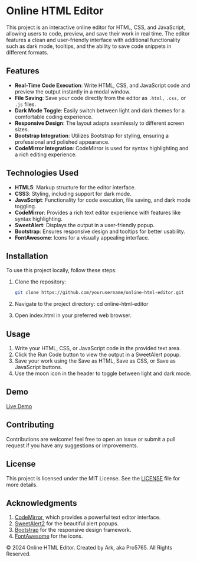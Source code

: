 # Online HTML Editor

This project is an interactive online editor for HTML, CSS, and JavaScript, allowing users to code, preview, and save their work in real time. The editor features a clean and user-friendly interface with additional functionality such as dark mode, tooltips, and the ability to save code snippets in different formats.

## Features

- **Real-Time Code Execution**: Write HTML, CSS, and JavaScript code and preview the output instantly in a modal window.
- **File Saving**: Save your code directly from the editor as `.html,` `.css,` or `.js` files.
- **Dark Mode Toggle**: Easily switch between light and dark themes for a comfortable coding experience.
- **Responsive Design**: The layout adapts seamlessly to different screen sizes.
- **Bootstrap Integration**: Utilizes Bootstrap for styling, ensuring a professional and polished appearance.
- **CodeMirror Integration**: CodeMirror is used for syntax highlighting and a rich editing experience.

## Technologies Used

- **HTML5**: Markup structure for the editor interface.
- **CSS3**: Styling, including support for dark mode.
- **JavaScript**: Functionality for code execution, file saving, and dark mode toggling.
- **CodeMirror**: Provides a rich text editor experience with features like syntax highlighting.
- **SweetAlert**: Displays the output in a user-friendly popup.
- **Bootstrap**: Ensures responsive design and tooltips for better usability.
- **FontAwesome**: Icons for a visually appealing interface.

## Installation

To use this project locally, follow these steps:

1. Clone the repository:
   ```bash
   git clone https://github.com/yourusername/online-html-editor.git


2. Navigate to the project directory:
   cd online-html-editor
   
3. Open index.html in your preferred web browser.

## Usage
1. Write your HTML, CSS, or JavaScript code in the provided text area.
2. Click the Run Code button to view the output in a SweetAlert popup.
3. Save your work using the Save as HTML, Save as CSS, or Save as JavaScript buttons.
4. Use the moon icon in the header to toggle between light and dark mode.

## Demo
[Live Demo](https://pro5765.github.io/Online-HTML-Editor/)

## Contributing
Contributions are welcome! feel free to open an issue or submit a pull request if you have any suggestions or improvements.

## License
This project is licensed under the MIT License. See the [LICENSE](https://github.com/Pro5765/Online-HTML-Editor/blob/main/LICENSE) file for more details.

## Acknowledgments
1. [CodeMirror](https://codemirror.net), which provides a powerful text editor interface.
2. [SweetAlert2](https://sweetalert2.github.io) for the beautiful alert popups.
3. [Bootstrap](https://getbootstrap.com) for the responsive design framework.
4. [FontAwesome](https://fontawesome.com) for the icons.
   
© 2024 Online HTML Editor. Created by Ark, aka Pro5765. All Rights Reserved.
